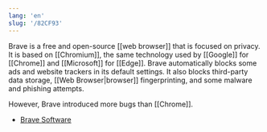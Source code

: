 ```yaml
---
lang: 'en'
slug: '/82CF93'
---
```


Brave is a free and open-source [[web browser]] that is focused on privacy. It is based on [[Chromium]], the same technology used by [[Google]] for [[Chrome]] and [[Microsoft]] for [[Edge]]. Brave automatically blocks some ads and website trackers in its default settings. It also blocks third-party data storage, [[Web Browser|browser]] fingerprinting, and some malware and phishing attempts.

However, Brave introduced more bugs than [[Chrome]].

- [Brave Software](https://hackerone.com/brave/hacktivity)

